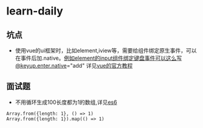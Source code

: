 # learn-daily

## 坑点
- 使用vue的ui框架时，比如element,iview等，需要给组件绑定原生事件，可以在事件后加.native。例如element的input组件绑定键盘事件可以这么写@keyup.enter.native="add" 详见[vue的官方教程](https://cn.vuejs.org/v2/guide/components.html#%E7%BB%99%E7%BB%84%E4%BB%B6%E7%BB%91%E5%AE%9A%E5%8E%9F%E7%94%9F%E4%BA%8B%E4%BB%B6)

## 面试题
- 不用循环生成100长度都为1的数组,详见[es6](http://es6.ruanyifeng.com/#docs/array#Array-from)

```
Array.from({length: 1}, () => 1)
Array.from({length: 1}).map(() => 1)
```
